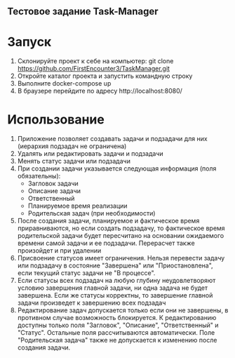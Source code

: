 ## Тестовое задание Task-Manager

# Запуск
1. Склонируйте проект к себе на компьютер: git clone https://github.com/FirstEncounter3/TaskManager.git
2. Откройте каталог проекта и запустить командную строку
3. Выполните docker-compose up
4. В браузере перейдите по адресу http://localhost:8080/

# Использование
1. Приложение позволяет создавать задачи и подзадачи для них (иерархия подзадач не ограничена)
2. Удалять или редактировать задачи и подзадачи
3. Менять статус задачи или подзадачи
4. При создании задачи указывается следующая информация (поля обязательны): 
   - Загловок задачи
   - Описание задачи
   - Ответственный
   - Планируемое время реализации
   - Родительская задач (при необходимости)
5. После создания задачи, планируемое и фактическое время приравниваются, но если создать подзадачу, то фактическое время родительской задачи будет пересчитано на основании ожидаемого времени самой задачи и ее подзадачи. Перерасчет также произойдет и при удалении
6. Присвоение статусов имеет ограничения. Нельзя перевести задачу или подзадачу в состояние "Завершена" или "Приостановлена", если текущий статус задачи не "В процессе".
7. Если статусы всех подзадач на любую глубину неудовлетворяют условию завершения главной задачи, ни одна задача не будет завершена. Если же статусы корректны, то завершение главной задачи произведет к завершению всех подзадач
8. Редактирование задач допускается только если они не завершены, в противном случае возможность блокируется. К редактированию доступны только поля "Загловок", "Описание", "Ответственный" и "Статус". Остальные поля рассчитываются автоматически. Поле "Родительская задача" также не допускается к изменению после создания задачи.